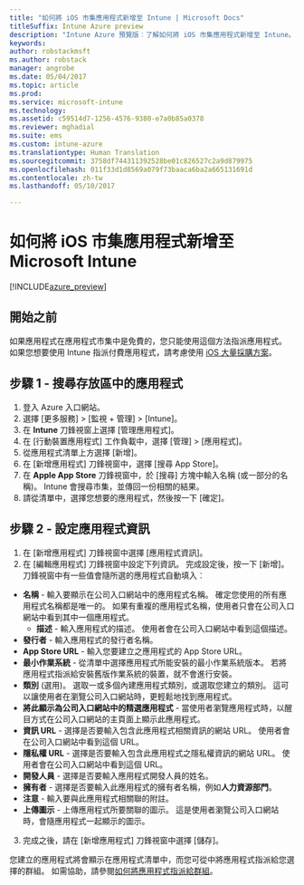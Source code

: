 ```yaml
---
title: "如何將 iOS 市集應用程式新增至 Intune | Microsoft Docs"
titleSuffix: Intune Azure preview
description: "Intune Azure 預覽版︰了解如何將 iOS 市集應用程式新增至 Intune。"
keywords: 
author: robstackmsft
ms.author: robstack
manager: angrobe
ms.date: 05/04/2017
ms.topic: article
ms.prod: 
ms.service: microsoft-intune
ms.technology: 
ms.assetid: c59514d7-1256-4576-9380-e7a0b85a0378
ms.reviewer: mghadial
ms.suite: ems
ms.custom: intune-azure
ms.translationtype: Human Translation
ms.sourcegitcommit: 3758df744311392528be01c826527c2a9d879975
ms.openlocfilehash: 011f33d1d8569a079f73baaca6ba2a665131691d
ms.contentlocale: zh-tw
ms.lasthandoff: 05/10/2017

---
```


# <a name="how-to-add-ios-store-apps-to-microsoft-intune"></a>如何將 iOS 市集應用程式新增至 Microsoft Intune

[!INCLUDE[azure_preview](../includes/azure_preview.md)]

## <a name="before-you-start"></a>開始之前

如果應用程式在應用程式市集中是免費的，您只能使用這個方法指派應用程式。 如果您想要使用 Intune 指派付費應用程式，請考慮使用 [iOS 大量採購方案](ios-vpp-apps.md)。


## <a name="step-1---search-for-the-app-in-the-store"></a>步驟 1 - 搜尋存放區中的應用程式

1. 登入 Azure 入口網站。
2. 選擇 [更多服務]  >  [監視 + 管理]  >  [Intune]。
3. 在 **Intune** 刀鋒視窗上選擇 [管理應用程式]。
4. 在 [行動裝置應用程式] 工作負載中，選擇 [管理] > [應用程式]。
5. 從應用程式清單上方選擇 [新增]。
6. 在 [新增應用程式] 刀鋒視窗中，選擇 [搜尋 App Store]。
7. 在 **Apple App Store** 刀鋒視窗中，於 [搜尋] 方塊中輸入名稱 (或一部分的名稱)。 Intune 會搜尋市集，並傳回一份相關的結果。
8. 請從清單中，選擇您想要的應用程式，然後按一下 [確定]。

## <a name="step-2---configure-app-information"></a>步驟 2 - 設定應用程式資訊

1. 在 [新增應用程式] 刀鋒視窗中選擇 [應用程式資訊]。
2. 在 [編輯應用程式] 刀鋒視窗中設定下列資訊。 完成設定後，按一下 [新增]。 刀鋒視窗中有一些值會隨所選的應用程式自動填入︰
- **名稱** - 輸入要顯示在公司入口網站中的應用程式名稱。 確定您使用的所有應用程式名稱都是唯一的。 如果有重複的應用程式名稱，使用者只會在公司入口網站中看到其中一個應用程式。
    - **描述** - 輸入應用程式的描述。 使用者會在公司入口網站中看到這個描述。
- **發行者** - 輸入應用程式的發行者名稱。
- **App Store URL** - 輸入您要建立之應用程式的 App Store URL。
- **最小作業系統** - 從清單中選擇應用程式所能安裝的最小作業系統版本。 若將應用程式指派給安裝舊版作業系統的裝置，就不會進行安裝。
- **類別** (選用)。 選取一或多個內建應用程式類別，或選取您建立的類別。 這可以讓使用者在瀏覽公司入口網站時，更輕鬆地找到應用程式。
- **將此顯示為公司入口網站中的精選應用程式** - 當使用者瀏覽應用程式時，以醒目方式在公司入口網站的主頁面上顯示此應用程式。
- **資訊 URL** - 選擇是否要輸入包含此應用程式相關資訊的網站 URL。 使用者會在公司入口網站中看到這個 URL。
- **隱私權 URL** - 選擇是否要輸入包含此應用程式之隱私權資訊的網站 URL。 使用者會在公司入口網站中看到這個 URL。
- **開發人員** - 選擇是否要輸入應用程式開發人員的姓名。
- **擁有者** - 選擇是否要輸入此應用程式的擁有者名稱，例如**人力資源部門**。
- **注意** - 輸入要與此應用程式相關聯的附註。
- **上傳圖示** - 上傳應用程式所要關聯的圖示。 這是使用者瀏覽公司入口網站時，會隨應用程式一起顯示的圖示。
3. 完成之後，請在 [新增應用程式] 刀鋒視窗中選擇 [儲存]。

您建立的應用程式將會顯示在應用程式清單中，而您可從中將應用程式指派給您選擇的群組。 如需協助，請參閱[如何將應用程式指派給群組](deploy-apps.md)。

